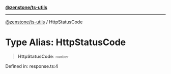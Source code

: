 [**@zenstone/ts-utils**](../README.md)

***

[@zenstone/ts-utils](../globals.md) / HttpStatusCode

# Type Alias: HttpStatusCode

> **HttpStatusCode**: `number`

Defined in: response.ts:4
